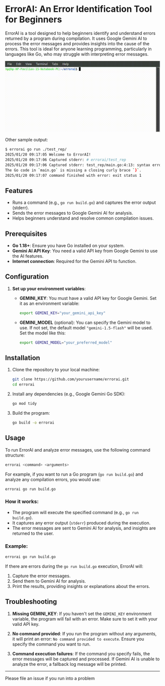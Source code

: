 # ErrorAI: An Error Identification Tool for Beginners

ErrorAI is a tool designed to help beginners identify and understand errors returned by a program during compilation. It uses Google Gemini AI to process the error messages and provides insights into the cause of the errors. This tool is ideal for anyone learning programming, particularly in languages like Go, who may struggle with interpreting error messages.

![img](./demo.gif)

Other sample output:

```bash
$ errorai go run ./test_rep/
2025/01/20 09:17:05 Welcome to ErrorAI!
2025/01/20 09:17:06 Captured stderr: # errorai/test_rep
2025/01/20 09:17:06 Captured stderr: test_rep/main.go:4:13: syntax error: unexpected EOF, expected }
The Go code in `main.go` is missing a closing curly brace `}`.
2025/01/20 09:17:07 command finished with error: exit status 1
```

## Features
- Runs a command (e.g., `go run build.go`) and captures the error output (stderr).
- Sends the error messages to Google Gemini AI for analysis.
- Helps beginners understand and resolve common compilation issues.

## Prerequisites
- **Go 1.18+**: Ensure you have Go installed on your system.
- **Gemini AI API Key**: You need a valid API key from Google Gemini to use the AI features.
- **Internet connection**: Required for the Gemini API to function.

## Configuration

1. **Set up your environment variables**:
   - **GEMINI_KEY**: You must have a valid API key for Google Gemini. Set it as an environment variable:
   
     ```bash
     export GEMINI_KEY="your_gemini_api_key"
     ```

   - **GEMINI_MODEL** (optional): You can specify the Gemini model to use. If not set, the default model `"gemini-1.5-flash"` will be used. Set the model like this:
   
     ```bash
     export GEMINI_MODEL="your_preferred_model"
     ```

## Installation

1. Clone the repository to your local machine:

   ```bash
   git clone https://github.com/yourusername/errorai.git
   cd errorai
   ```

2. Install any dependencies (e.g., Google Gemini Go SDK):

   ```bash
   go mod tidy
   ```

3. Build the program:

   ```bash
   go build -o errorai
   ```

## Usage

To run ErrorAI and analyze error messages, use the following command structure:

```bash
errorai <command> <arguments>
```

For example, if you want to run a Go program (`go run build.go`) and analyze any compilation errors, you would use:

```bash
errorai go run build.go
```

### How it works:

- The program will execute the specified command (e.g., `go run build.go`).
- It captures any error output (`stderr`) produced during the execution.
- The error messages are sent to Gemini AI for analysis, and insights are returned to the user.

### Example:

```bash
errorai go run build.go
```

If there are errors during the `go run build.go` execution, ErrorAI will:
1. Capture the error messages.
2. Send them to Gemini AI for analysis.
3. Print the results, providing insights or explanations about the errors.

## Troubleshooting

1. **Missing GEMINI_KEY**: If you haven't set the `GEMINI_KEY` environment variable, the program will fail with an error. Make sure to set it with your valid API key.

2. **No command provided**: If you run the program without any arguments, it will print an error: `No command provided to execute`. Ensure you specify the command you want to run.

3. **Command execution failures**: If the command you specify fails, the error messages will be captured and processed. If Gemini AI is unable to analyze the error, a fallback log message will be printed.


---

Please file an issue if you run into a problem